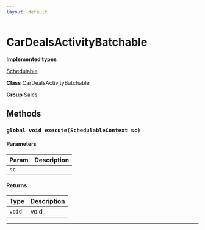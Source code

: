 ```yaml
---
layout: default
---
```

# CarDealsActivityBatchable



**Implemented types**

[Schedulable](Schedulable)


**Class** CarDealsActivityBatchable


**Group** Sales

## Methods
### `global void execute(SchedulableContext sc)`
#### Parameters

|Param|Description|
|---|---|
|`sc`||

#### Returns

|Type|Description|
|---|---|
|`void`|void|

---
